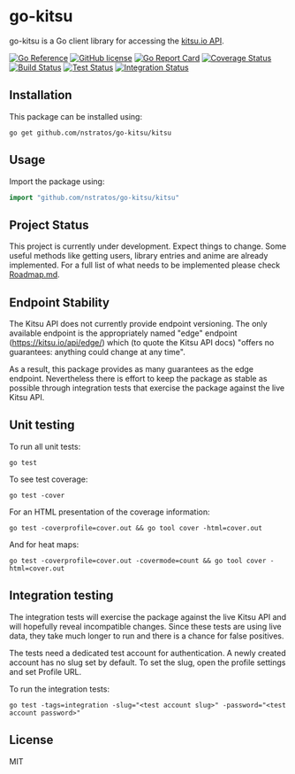 # go-kitsu

go-kitsu is a Go client library for accessing the [kitsu.io API](http://docs.kitsu.apiary.io).

[![Go Reference](https://pkg.go.dev/badge/github.com/nstratos/go-kitsu/kitsu.svg)](https://pkg.go.dev/github.com/nstratos/go-kitsu/kitsu)
[![GitHub license](https://img.shields.io/badge/license-MIT-blue.svg)](LICENSE)
[![Go Report Card](https://goreportcard.com/badge/github.com/nstratos/go-kitsu)](https://goreportcard.com/report/github.com/nstratos/go-kitsu)
[![Coverage Status](https://coveralls.io/repos/github/nstratos/go-kitsu/badge.svg)](https://coveralls.io/github/nstratos/go-kitsu)
[![Build Status](https://travis-ci.org/nstratos/go-kitsu.svg?branch=master)](https://travis-ci.org/nstratos/go-kitsu)
[![Test Status](https://github.com/nstratos/go-kitsu/workflows/tests/badge.svg)](https://github.com/nstratos/go-kitsu/actions?query=workflow%3Atests)
[![Integration Status](https://github.com/nstratos/go-kitsu/workflows/integration/badge.svg)](https://github.com/nstratos/go-kitsu/actions?query=workflow%3Aintegration)

## Installation

This package can be installed using:

	go get github.com/nstratos/go-kitsu/kitsu

## Usage

Import the package using:

```go
import "github.com/nstratos/go-kitsu/kitsu"
```


## Project Status

This project is currently under development. Expect things to change. Some
useful methods like getting users, library entries and anime are already
implemented. For a full list of what needs to be implemented please check
[Roadmap.md](Roadmap.md).


## Endpoint Stability

The Kitsu API does not currently provide endpoint versioning. The only
available endpoint is the appropriately named "edge" endpoint
(https://kitsu.io/api/edge/) which (to quote the Kitsu API docs) "offers no
guarantees: anything could change at any time".

As a result, this package provides as many guarantees as the edge endpoint.
Nevertheless there is effort to keep the package as stable as possible through
integration tests that exercise the package against the live Kitsu API.

## Unit testing

To run all unit tests:

    go test

To see test coverage:

    go test -cover

For an HTML presentation of the coverage information:

    go test -coverprofile=cover.out && go tool cover -html=cover.out

And for heat maps:

    go test -coverprofile=cover.out -covermode=count && go tool cover -html=cover.out

## Integration testing

The integration tests will exercise the package against the live Kitsu API and
will hopefully reveal incompatible changes. Since these tests are using live
data, they take much longer to run and there is a chance for false positives.

The tests need a dedicated test account for authentication. A newly created
account has no slug set by default. To set the slug, open the profile settings
and set Profile URL.

To run the integration tests:

    go test -tags=integration -slug="<test account slug>" -password="<test account password>"

## License

MIT
